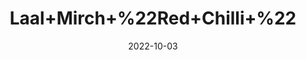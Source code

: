 ---
title: 'Laal+Mirch+%22Red+Chilli+%22'
date: '2022-10-03' 
metatag: '' 
inventory: '0' 
draft: false 
# meta description 
shortDescripton: 'Lal+Mirch+powder%ef%bf%bdimprove+the+secretion+of+gastric+juices%2c+accelerating+digestion.+'
description: 'Spices'
longdescription: ''
featured: True
# product Price
price: '50.0'
# Product Short Description
shortDescription: 'Lal+Mirch+powder%ef%bf%bdimprove+the+secretion+of+gastric+juices%2c+accelerating+digestion.+'
productID: 'C5F62F1B-F823-ED11-9968-005056B3A416'
type: 'products'
category: 'Spices' 
thumnailproduct: 'https://eraconnect.blob.core.windows.net/product-images/aminsaddiquidawakhana/C5F62F1B-F823-ED11-9968-005056B3A416.webp' 
images:
  - image: 'https://eraconnect.blob.core.windows.net/product-images/aminsaddiquidawakhana/C5F62F1B-F823-ED11-9968-005056B3A416.webp'  
Variants:
---